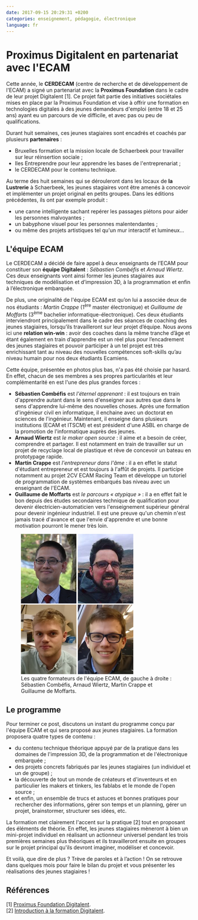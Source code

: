 ```yaml
---
date: 2017-09-15 20:29:31 +0200
categories: enseignement, pédagogie, électronique
language: fr
---
```


# Proximus Digitalent en partenariat avec l'ECAM

Cette année, le **CERDECAM** (centre de recherche et de développement de l'ECAM)
a signé un partenariat avec la **Proximus Foundation** dans le cadre de leur
projet Digitalent [1]. Ce projet fait partie des initiatives sociétales mises
en place par la Proximus Foundation et vise à offrir une formation en
technologies  digitales à des jeunes demandeurs d'emploi (entre 18 et 25 ans)
ayant eu un parcours de vie difficile, et avec pas ou peu de qualifications.

Durant huit semaines, ces jeunes stagiaires sont encadrés et coachés par
plusieurs **partenaires** :

- Bruxelles formation et la mission locale de Schaerbeek pour travailler
sur leur réinsertion sociale ;
- Iles Entreprendre pour leur apprendre les bases de l'entreprenariat ;
- le CERDECAM pour le contenu technique.

Au terme des huit semaines qui se dérouleront dans les locaux de
**la Lustrerie** à Schaerbeek, les jeunes stagiaires vont être amenés à
concevoir et implémenter un projet original en petits groupes. Dans les éditions précédentes, ils ont par exemple produit :

- une canne intelligente sachant repérer les passages piétons pour aider
les personnes malvoyantes ;
- un babyphone visuel pour les personnes malentendantes ;
- ou même des projets artistiques tel qu'un mur interactif et lumineux...

## L'équipe ECAM

Le CERDECAM a décidé de faire appel à deux enseignants de l’ECAM pour
constituer son **équipe Digitalent** : _Sébastien Combéfis_ et _Arnaud Wiertz_.
Ces deux enseignants vont ainsi former les jeunes stagiaires aux techniques de
modélisation et d’impression 3D, à la programmation et enfin à l’électronique
embarquée.

De plus, une originalité de l'équipe ECAM est qu’on lui a associée deux de nos
étudiants : _Martin Crappe_ (1<sup>ère</sup> master électronique) et _Guillaume
de Moffarts_ (3<sup>ème</sup> bachelier informatique-électronique). Ces deux
étudiants interviendront principalement dans le cadre des séances de coaching
des jeunes stagiaires, lorsqu’ils travailleront sur leur projet d’équipe. Nous
avons ici une **relation win-win** : avoir des coaches dans la même tranche
d’âge et étant également en train d’apprendre est un réel plus pour
l’encadrement des jeunes stagiaires et pouvoir participer à un tel projet est 
très enrichissant tant au niveau des nouvelles compétences soft-skills qu’au 
niveau humain pour nos deux étudiants Ecamiens.

Cette équipe, présentée en photos plus bas, n'a pas été choisie par hasard.
En effet, chacun de ses membres a ses propres particularités et leur
complémentarité en est l'une des plus grandes forces :

- **Sébastien Combéfis** est _l'éternel apprenant_ : il est toujours en train
d'apprendre autant dans le sens d'enseigner aux autres que dans le sens 
d'apprendre lui-même des nouvelles choses. Après une formation d'ingénieur
civil en informatique, il enchaine avec un doctorat en sciences de l'ingénieur.
Maintenant, il enseigne dans plusieurs institutions (ECAM et ITSCM) et est
président d'une ASBL en charge de la promotion de l'informatique auprès des
jeunes.
- **Arnaud Wiertz** est _le maker open source_ : il aime et a besoin de créer,
comprendre et partager. Il est notamment en train de travailler sur un projet
de recyclage local de plastique et rêve de concevoir un bateau en prototypage
rapide.
- **Martin Crappe** est _l'entrepreneur dans l'âme_ : il a en effet le statut
d'étudiant entrepreneur et est toujours à l'affût de projets. Il participe
notamment au projet 2CV ECAM Racing Team et développe un tutoriel de
programmation de systèmes embarqués bas niveau avec un enseignant de l'ECAM.
- **Guillaume de Moffarts** est _le parcours &laquo; atypique &raquo;_ : il a 
en effet fait le bon depuis des études secondaires technique de qualification
pour devenir électricien-automaticien vers l'enseignement supérieur général
pour devenir ingénieur industriel. Il est une preuve qu'un chemin n'est jamais
tracé d'avance et que l'envie d'apprendre et une bonne motivation pourront
le mener très loin.

<figure class="multipics">
  <img src="/images/blog/sebastien-combefis.jpg" width="150" height="188"
  alt="Sébastien Combéfis" />
  <img src="/images/blog/arnaud-wiertz.jpg" width="150" height="188"
  alt="Arnaud Wiertz" />
  <img src="/images/blog/martin-crappe.jpg" width="150" height="188"
  alt="Martin Crappe" />
  <img src="/images/blog/guillaume-de-moffarts.jpg" width="150" height="188"
  alt="Guillaume de Moffarts" />
  <figcaption>Les quatre formateurs de l'équipe ECAM, de gauche à
  droite : Sébastien Combéfis, Arnaud Wiertz, Martin Crappe
  et Guillaume de Moffarts.</figcaption>
</figure>

## Le programme

Pour terminer ce post, discutons un instant du programme conçu par l'équipe ECAM
et qui sera proposé aux jeunes stagiaires. La formation proposera quatre types de contenu :

- du contenu technique théorique appuyé par de la pratique dans les domaines de 
l'impression 3D, de la programmation et de l'électronique embarquée ;
- des projets concrets fabriqués par les jeunes stagiaires (un individuel et un 
de groupe) ;
- la découverte de tout un monde de créateurs et d'inventeurs et en particulier
les makers et tinkers, les fablabs et le monde de l'open source ;
- et enfin, un ensemble de trucs et astuces et bonnes pratiques pour rechercher
des informations, gérer son temps et un planning, gérer un projet, 
brainstormer, structurer ses idées, etc.

La formation met clairement l'accent sur la pratique [2] tout en proposant
des éléments de théorie. En effet, les jeunes stagiaires mèneront à bien un
mini-projet individuel en réalisant un actionneur universel pendant les trois
premières semaines plus théoriques et ils travailleront ensuite en groupes sur
le projet principal qu'ils devront imaginer, modéliser et concevoir.


Et voilà, que dire de plus ? Trève de paroles et à l’action ! On se retrouve
dans quelques mois pour faire le bilan du projet et vous présenter les
réalisations des jeunes stagiaires !

## Références

[1] [Proximus Foundation Digitalent](https://www.proximus.com/en/foundation#title-1).<br/>
[2] [Introduction à la formation Digitalent](https://www.slideshare.net/seb478/introduction-la-formation-digitalent).

